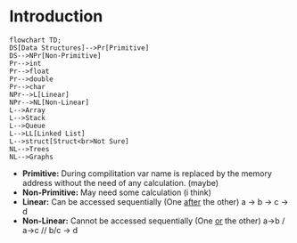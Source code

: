 # Introduction
```mermaid
flowchart TD;
DS[Data Structures]-->Pr[Primitive]
DS-->NPr[Non-Primitive]
Pr-->int
Pr-->float
Pr-->double
Pr-->char
NPr-->L[Linear]
NPr-->NL[Non-Linear]
L-->Array
L-->Stack
L-->Queue
L-->LL[Linked List]
L-->struct[Struct<br>Not Sure]
NL-->Trees
NL-->Graphs
```

- **Primitive:** During compilitation var name is replaced by the memory address without the need of any calculation. (maybe)
- **Non-Primitive:** May need some calculation (i think)
- **Linear:** Can be accessed sequentially (One <u>after</u> the other) a -> b -> c -> d
- **Non-Linear:** Cannot be accessed sequentially (One <u>or</u> the other) a->b / a->c // b/c -> d